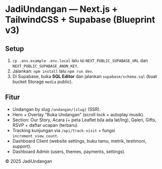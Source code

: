 # JadiUndangan — Next.js + TailwindCSS + Supabase (Blueprint v3)

## Setup
1) `cp .env.example .env.local` lalu isi `NEXT_PUBLIC_SUPABASE_URL` dan `NEXT_PUBLIC_SUPABASE_ANON_KEY`.
2) Jalankan: `npm install` lalu `npm run dev`.
3) Di Supabase, buka **SQL Editor** dan jalankan `supabase/schema.sql` (buat bucket Storage `media` public).

## Fitur
- Undangan by slug `/undangan/[slug]` (SSR).
- Hero + Overlay "Buka Undangan" (scroll lock + autoplay musik).
- Section: Our Story, Acara (+ peta Leaflet bila ada lat/lng), Galeri, Gifts, RSVP + daftar ucapan (terbaru).
- Tracking kunjungan via `/api/track-visit` + fungsi `increment_view_count`.
- Dashboard Client (website settings, buku tamu, metrik, testimoni, support).
- Dashboard Admin (users, themes, payments, settings).

© 2025 JadiUndangan
